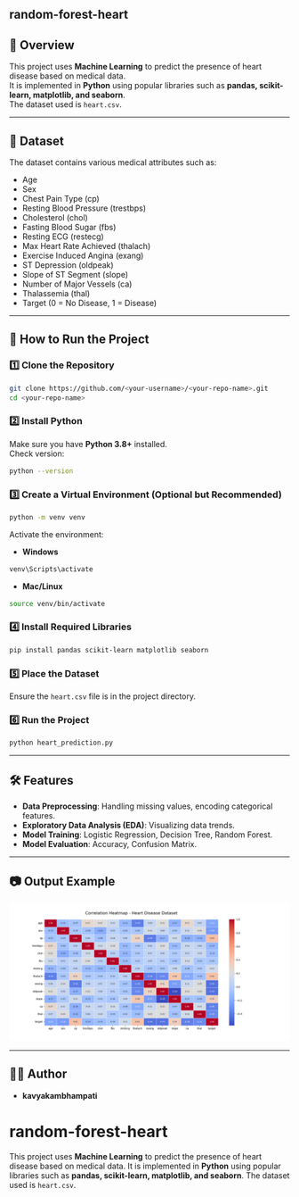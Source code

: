 ## random-forest-heart

## 📌 Overview
This project uses **Machine Learning** to predict the presence of heart disease based on medical data.  
It is implemented in **Python** using popular libraries such as **pandas, scikit-learn, matplotlib, and seaborn**.  
The dataset used is `heart.csv`.

---

## 📂 Dataset
The dataset contains various medical attributes such as:
- Age
- Sex
- Chest Pain Type (cp)
- Resting Blood Pressure (trestbps)
- Cholesterol (chol)
- Fasting Blood Sugar (fbs)
- Resting ECG (restecg)
- Max Heart Rate Achieved (thalach)
- Exercise Induced Angina (exang)
- ST Depression (oldpeak)
- Slope of ST Segment (slope)
- Number of Major Vessels (ca)
- Thalassemia (thal)
- Target (0 = No Disease, 1 = Disease)

---

## 🚀 How to Run the Project

### 1️⃣ Clone the Repository
```bash
git clone https://github.com/<your-username>/<your-repo-name>.git
cd <your-repo-name>
```

### 2️⃣ Install Python
Make sure you have **Python 3.8+** installed.  
Check version:
```bash
python --version
```

### 3️⃣ Create a Virtual Environment (Optional but Recommended)
```bash
python -m venv venv
```
Activate the environment:  
- **Windows**
```bash
venv\Scripts\activate
```
- **Mac/Linux**
```bash
source venv/bin/activate
```

### 4️⃣ Install Required Libraries
```bash
pip install pandas scikit-learn matplotlib seaborn
```

### 5️⃣ Place the Dataset
Ensure the `heart.csv` file is in the project directory.

### 6️⃣ Run the Project
```bash
python heart_prediction.py
```

---

## 🛠 Features
- **Data Preprocessing**: Handling missing values, encoding categorical features.
- **Exploratory Data Analysis (EDA)**: Visualizing data trends.
- **Model Training**: Logistic Regression, Decision Tree, Random Forest.
- **Model Evaluation**: Accuracy, Confusion Matrix.

---

## 📷 Output Example
*![Output Screenshot](Figure_1.png)*

---

## 👨‍💻 Author
- **kavyakambhampati**
# random-forest-heart
This project uses **Machine Learning** to predict the presence of heart disease based on medical data.   It is implemented in **Python** using popular libraries such as **pandas, scikit-learn, matplotlib, and seaborn**.   The dataset used is `heart.csv`.
